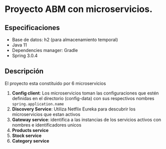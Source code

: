 # Proyecto ABM con microservicios.

## Especificaciones

- Base de datos: h2 (para almacenamiento temporal)
- Java 11
- Dependencies manager: Gradle
- Spring 3.0.4

## Descripción

El proyecto esta constituido por 6 microservicios

1. **Config client**: Los microservicios toman las configuraciones que estén definidas en el directorio (config-data) con sus respectivos nombres `spring.application.name`
2. **Discovery Service**: Utiliza Netflix Eureka para descubrir los microservicios que estan activos
3. **Gateway service**: identifica a las instancias de los servicios activos con nombres e identificadores unicos
4. **Products service**
5. **Stock service**
6. **Category service**
